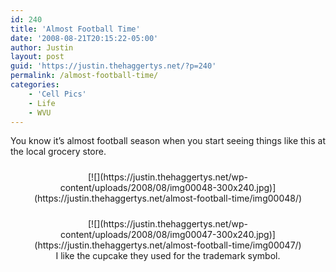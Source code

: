 ```yaml
---
id: 240
title: 'Almost Football Time'
date: '2008-08-21T20:15:22-05:00'
author: Justin
layout: post
guid: 'https://justin.thehaggertys.net/?p=240'
permalink: /almost-football-time/
categories:
    - 'Cell Pics'
    - Life
    - WVU
---
```


You know it’s almost football season when you start seeing things like this at the local grocery store.  
 <style type="text/css">
			#gallery-7 {
				margin: auto;
			}
			#gallery-7 .gallery-item {
				float: left;
				margin-top: 10px;
				text-align: center;
				width: 100%;
			}
			#gallery-7 img {
				border: 2px solid #cfcfcf;
			}
			#gallery-7 .gallery-caption {
				margin-left: 0;
			}
			/* see gallery_shortcode() in wp-includes/media.php */
		</style>

<div class="gallery galleryid-240 gallery-columns-1 gallery-size-medium" id="gallery-7"><dl class="gallery-item"> <dt class="gallery-icon landscape"> [![](https://justin.thehaggertys.net/wp-content/uploads/2008/08/img00048-300x240.jpg)](https://justin.thehaggertys.net/almost-football-time/img00048/) </dt></dl>  
<dl class="gallery-item"> <dt class="gallery-icon landscape"> [![](https://justin.thehaggertys.net/wp-content/uploads/2008/08/img00047-300x240.jpg)](https://justin.thehaggertys.net/almost-football-time/img00047/) </dt> <dd class="wp-caption-text gallery-caption" id="gallery-7-242"> I like the cupcake they used for the trademark symbol. </dd></dl>  
 </div>